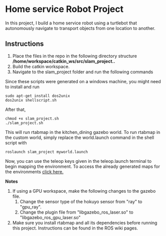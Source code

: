 # Home service Robot Project

In this project, I build a home service robot using a turtlebot that autonomously navigate to transport objects from one location to another.

## Instructions

1. Place the files in the repo in the following directory structure **/home/workspace/catkin_ws/src/slam_project..**
2. Build the catkin workspace.
2. Navigate to the slam_project folder and run the following commands

Since these scripts were generated on a windows machine, you might need to install and run
```
sudo apt-get install dos2unix
dos2unix shellscript.sh
```
After that,
```
chmod +x slam_project.sh
./slam_project.sh
```
This will run rtabmap in the kitchen_dining gazebo world. To run rtabmap in the custom world, simply replace the world.launch command in the shell script with
```
roslaunch slam_project myworld.launch
```

Now, you can use the teleop keys given in the teleop.launch terminal to begin mapping the environment. To access the already generated maps for the environments [click here.](https://www.dropbox.com/s/t7d9el3rasf64pk/rtabmap-db.zip?dl=0)

**Notes**
1. If using a GPU workspace, make the following changes to the gazebo file.
   1. Change the sensor type of the hokuyo sensor from "ray" to "gpu_ray".
   2. Change the plugin file from "libgazebo_ros_laser.so" to "libgazebo_ros_gpu_laser.so"
2. Make sure you install rtabmap and all its dependencies before running this project. Instructions can be found in the ROS wiki pages.
